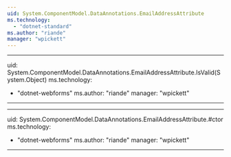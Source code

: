```yaml
---
uid: System.ComponentModel.DataAnnotations.EmailAddressAttribute
ms.technology: 
  - "dotnet-standard"
ms.author: "riande"
manager: "wpickett"
---
```


---
uid: System.ComponentModel.DataAnnotations.EmailAddressAttribute.IsValid(System.Object)
ms.technology: 
  - "dotnet-webforms"
ms.author: "riande"
manager: "wpickett"
---

---
uid: System.ComponentModel.DataAnnotations.EmailAddressAttribute.#ctor
ms.technology: 
  - "dotnet-webforms"
ms.author: "riande"
manager: "wpickett"
---
